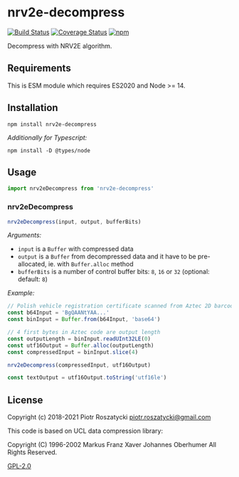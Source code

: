 # nrv2e-decompress

<!-- markdownlint-disable MD013 -->

[![Build Status](https://secure.travis-ci.org/dex4er/js-nrv2e-decompress.svg)](http://travis-ci.org/dex4er/js-nrv2e-decompress) [![Coverage Status](https://coveralls.io/repos/github/dex4er/js-nrv2e-decompress/badge.svg)](https://coveralls.io/github/dex4er/js-nrv2e-decompress) [![npm](https://img.shields.io/npm/v/nrv2e-decompress.svg)](https://www.npmjs.com/package/nrv2e-decompress)

<!-- markdownlint-enable MD013 -->

Decompress with NRV2E algorithm.

## Requirements

This is ESM module which requires ES2020 and Node >= 14.

## Installation

```shell
npm install nrv2e-decompress
```

_Additionally for Typescript:_

```shell
npm install -D @types/node
```

## Usage

```js
import nrv2eDecompress from 'nrv2e-decompress'
```

### nrv2eDecompress

```js
nrv2eDecompress(input, output, bufferBits)
```

_Arguments:_

- `input` is a `Buffer` with compressed data
- `output` is a `Buffer` from decompressed data and it have to be pre-allocated,
  ie. with `Buffer.alloc` method
- `bufferBits` is a number of control buffer bits: `8`, `16` or `32` (optional:
  default: `8`)

_Example:_

```js
// Polish vehicle registration certificate scanned from Aztec 2D barcode
const b64Input = 'BgQAANtYAA...'
const binInput = Buffer.from(b64Input, 'base64')

// 4 first bytes in Aztec code are output length
const outputLength = binInput.readUInt32LE(0)
const utf16Output = Buffer.alloc(outputLength)
const compressedInput = binInput.slice(4)

nrv2eDecompress(compressedInput, utf16Output)

const textOutput = utf16Output.toString('utf16le')
```

## License

Copyright (c) 2018-2021 Piotr Roszatycki <piotr.roszatycki@gmail.com>

This code is based on UCL data compression library:

Copyright (C) 1996-2002 Markus Franz Xaver Johannes Oberhumer
All Rights Reserved.

[GPL-2.0](https://opensource.org/licenses/GPL-2.0)
